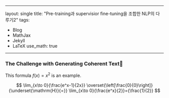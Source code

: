 
---
layout: single
title:  "Pre-training과 supervisior fine-tuning을 조합한  NLP의 다루기2"
tags:
  - Blog
  - MathJax
  - Jekyll
  - LaTeX
use_math: true
---

### The Challenge with Generating Coherent Text

This formula $f(x) = x^2$ is an example.

$$
\lim_{x\to 0}{\frac{e^x-1}{2x}}
\overset{\left[\frac{0}{0}\right]}{\underset{\mathrm{H}}{=}}
\lim_{x\to 0}{\frac{e^x}{2}}={\frac{1}{2}}
$$
